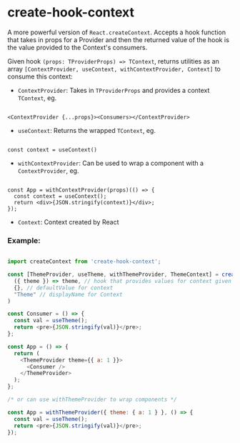 # create-hook-context

A more powerful version of `React.createContext`. Accepts a hook function that takes in props for a Provider and then the returned value of the hook is the value provided to the Context's consumers. 

Given hook `(props: TProviderProps) => TContext`, returns utilities as an array `[ContextProvider, useContext, withContextProvider, Context]` to consume this context:

* `ContextProvider`: Takes in `TProviderProps` and provides a context `TContext`, eg. 
```tsx

<ContextProvider {...props}><Consumers></ContextProvider>
```
* `useContext`: Returns the wrapped `TContext`, eg. 
```tsx 

const context = useContext()
```
* `withContextProvider`: Can be used to wrap a component with a `ContextProvider`, eg. 
```tsx 

const App = withContextProvider(props)(() => { 
  const context = useContext(); 
  return <div>{JSON.stringify(context)}</div>;
});
```
* `Context`: Context created by React

### Example:

```javascript

import createContext from 'create-hook-context';

const [ThemeProvider, useTheme, withThemeProvider, ThemeContext] = createContext(
  ({ theme }) => theme, // hook that provides values for context given input
  {}, // defaultValue for context
  "Theme" // displayName for Context
)

const Consumer = () => {
  const val = useTheme();
  return <pre>{JSON.stringify(val)}</pre>;
};

const App = () => {
  return (
    <ThemeProvider theme={{ a: 1 }}>
      <Consumer />
    </ThemeProvider>
  );
};

/* or can use withThemeProvider to wrap components */

const App = withThemeProvider({ theme: { a: 1 } }, () => {
  const val = useTheme();
  return <pre>{JSON.stringify(val)}</pre>;
});


```
